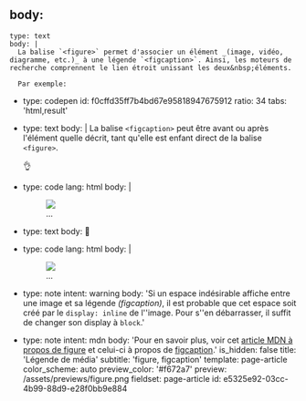 body:
  -
    type: text
    body: |
      La balise `<figure>` permet d'associer un élément _(image, vidéo, diagramme, etc.)_ à une légende `<figcaption>`. Ainsi, les moteurs de recherche comprennent le lien étroit unissant les deux&nbsp;éléments.
      
      Par exemple:
  -
    type: codepen
    id: f0cffd35ff7b4bd67e95818947675912
    ratio: 34
    tabs: 'html,result'
  -
    type: text
    body: |
      La balise `<figcaption>` peut être avant ou après l'élément quelle décrit, tant qu'elle est enfant direct de la balise `<figure>`.
      
       👌
  -
    type: code
    lang: html
    body: |
      <figure>
        <img src="image.png">
        <figcaption>...</figcaption>
      </figure>
  -
    type: text
    body: 🚫
  -
    type: code
    lang: html
    body: |
      <figure>
        <img src="image.png">
        <div>
          <figcaption>...</figcaption>
        </div>
      </figure>
  -
    type: note
    intent: warning
    body: 'Si un espace indésirable affiche entre une image et sa légende _(figcaption)_, il est probable que cet espace soit créé par le `display: inline` de l''image. Pour s''en débarrasser, il suffit de changer son display à&nbsp;`block`.'
  -
    type: note
    intent: mdn
    body: 'Pour en savoir plus, voir cet [article MDN à propos de&nbsp;figure](https://developer.mozilla.org/fr/docs/Web/HTML/Element/figure) et celui-ci à propos de [figcaption](https://developer.mozilla.org/fr/docs/Web/HTML/Element/figcaption).'
is_hidden: false
title: 'Légende de média'
subtitle: 'figure, figcaption'
template: page-article
color_scheme: auto
preview_color: '#f672a7'
preview: /assets/previews/figure.png
fieldset: page-article
id: e5325e92-03cc-4b99-88d9-e28f0bb9e884
